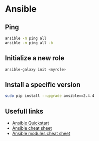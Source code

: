 # Ansible

## Ping
```bash
ansible -m ping all
ansible -m ping all -b
```

## Initialize a new role
```bash
ansible-galaxy init <myrole>
```

## Install a specific version
```bash
sudo pip install --upgrade ansible==2.4.4
```

## Usefull links
* [Ansible Quickstart](https://devhints.io/ansible-guide)
* [Ansible cheat sheet](https://devhints.io/ansible)
* [Ansible modules cheat sheet](https://devhints.io/ansible-modules)
